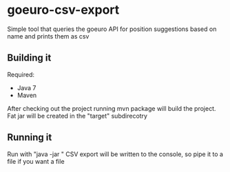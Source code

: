 # goeuro-csv-export
Simple tool that queries the goeuro API for position suggestions based on name and prints them as csv

## Building it

Required:
* Java 7
* Maven

After checking out the project running mvn package will build the project. Fat jar will be created in the "target" subdirecotry

## Running it

Run with "java -jar <jarname> <CityName>"
CSV export will be written to the console, so pipe it to a file if you want a file
